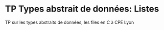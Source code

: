 # TP Types abstrait de données: Listes

TP sur les types abstraits de données, les files en C à CPE Lyon
